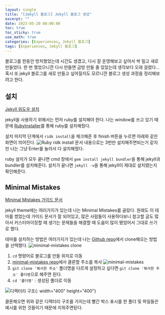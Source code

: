 ```yaml
---
layout: single
title: "[Jekyll 블로그] Jekyll 블로그 생성"
excerpt: ""
date: 2023-05-20 00:00:00
toc: true
toc_sticky: true
use_math: true
categories: [Experiences, Jekyll 블로그]
tags: [Experiences, Jekyll 블로그]
---
```


블로그를 한동안 방치했었는데 시간도 생겼고, 다시 잘 운영해보고 싶어서 싹 밀고 새로 만들었다. 한 번 했었으니깐 다시 만들면 금방 만들 줄 았았는데 생각보다 오래 걸렸다... 혹시 또 jekyll 블로그를 새로 만들고 싶어질지도 모르니깐 블로그 생성 과정을 정리해보려고 한다.

## 설치
[Jekyll 위도우 설치](https://jekyllrb.com/docs/installation/windows/)

jekyll을 사용하기 위해서는 먼저 ruby를 설치해야 한다. 나는 window를 쓰고 있기 때문에 [RubyInstaller](https://rubyinstaller.org/)를 통해 ruby를 설치해줬다.

설치 마지막 단계에서 `ridk install`을 체크해준 후 finish 버튼을 누르면 아래와 같은 화면이 띄어진다. 
![Ruby ridk install](https://github.com/dpdms529/dpdms529.github.io/assets/60471550/d8f549db-f437-41a1-8b63-0f2d28674836)
문서 내용으로는 3번만 설치해주면되는거 같지만 나는 그냥 Enter를 눌러서 다 설치해줬다.

ruby 설치가 모두 끝나면 cmd 창에서 `gem install jekyll bundler`을 통해 jekyll과 bundler를 설치해준다. 설치가 끝나면 `jekyll -v`을 통해 jekyll이 제대로 설치됐는지 확인해준다.

## Minimal Mistakes
[Minimal Mistakes 가이드 문서](https://mmistakes.github.io/minimal-mistakes/docs/quick-start-guide/)

jekyll theme에는 여러가지가 있는데 나는 Minimal Mistakes를 골랐다. 원래도 이 테마를 썼었는데 가이드 문서가 잘 되어있고, 많은 사람들이 사용하다보니 참고할 글도 많아서 커스터마이징할 때 생기는 문제들을 해결할 때 도움이 많이 됐었어서 그대로 쓰기로 했다.

테마를 설치하는 방법은 여러가지가 있는데 나는 [Github repo](https://github.com/mmistakes/minimal-mistakes)에서 clone해오는 방법을 선택했다.
![minimal-mistakes clone](https://github.com/dpdms529/dpdms529.github.io/assets/60471550/9cd66fca-12c4-49a2-95db-8ed8db57590b)
1. `cd` 명령어로 블로그를 만들 위치로 이동
2. [minimal-mistakes repo](https://github.com/mmistakes/minimal-mistakes)에서 클론할 주소를 복사
    ![minimal-mistakes](https://github.com/dpdms529/dpdms529.github.io/assets/60471550/85e39e2f-cc31-43ae-b5bc-9adebe8f9915)
3. `git clone '복사한 주소'`
    폴더명을 다르게 설정하고 싶다면 `git clone '복사한 주소' 폴더명`으로 해주면 된다.
4. `cd '폴더명'` : 생성된 폴더로 이동


 ![디렉터리 구조](https://github.com/dpdms529/dpdms529.github.io/assets/60471550/013e51b2-d74d-402f-9606-f3c7bb5b58b3){: width="400" height="400"}
 
 클론해오면 위와 같은 디렉터리 구조를 가지는데 빨간 박스 표시를 한 폴더 및 파일들은 예시를 위한 것들이기 때문에 지워주면된다.
